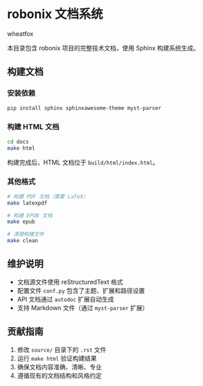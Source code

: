 # robonix 文档系统

wheatfox

本目录包含 robonix 项目的完整技术文档，使用 Sphinx 构建系统生成。

## 构建文档

### 安装依赖

```bash
pip install sphinx sphinxawesome-theme myst-parser
```

### 构建 HTML 文档

```bash
cd docs
make html
```

构建完成后，HTML 文档位于 `build/html/index.html`。

### 其他格式

```bash
# 构建 PDF 文档（需要 LaTeX）
make latexpdf

# 构建 EPUB 文档
make epub

# 清理构建文件
make clean
```

## 维护说明

- 文档源文件使用 reStructuredText 格式
- 配置文件 `conf.py` 包含了主题、扩展和路径设置
- API 文档通过 `autodoc` 扩展自动生成
- 支持 Markdown 文件（通过 `myst-parser` 扩展）

## 贡献指南

1. 修改 `source/` 目录下的 `.rst` 文件
2. 运行 `make html` 验证构建结果
3. 确保文档内容准确、清晰、专业
4. 遵循现有的文档结构和风格约定